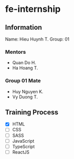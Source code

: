 # fe-internship

## Information

Name: Hieu Huynh T.
Group: 01

### Mentors

- Quan Do H.
- Ha Hoang T.

### Group 01 Mate

- Huy Nguyen K.
- Vy Duong T.

## Training Process

- [x] HTML
- [ ] CSS
- [ ] SASS
- [ ] JavaScript
- [ ] TypeScript
- [ ] ReactJS
